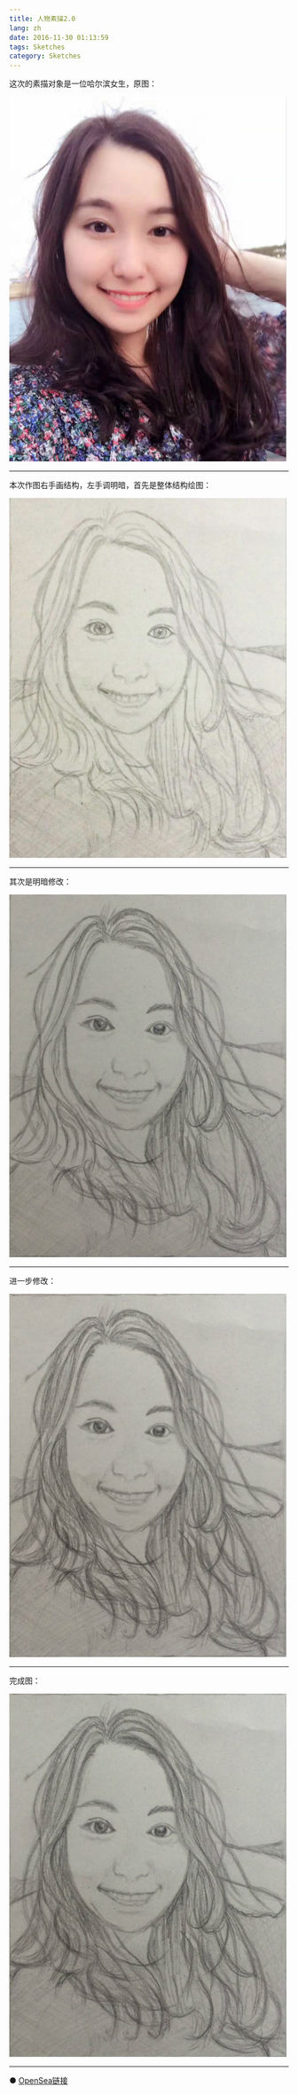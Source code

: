 ```yaml
---
title: 人物素描2.0
lang: zh
date: 2016-11-30 01:13:59
tags: Sketches
category: Sketches
---
```


这次的素描对象是一位哈尔滨女生，原图：

![W](/image/Sketches/sumiao2/W.jpg)

----------------------------------------  

本次作图右手画结构，左手调明暗，首先是整体结构绘图：

![W1](/image/Sketches/sumiao2/W1.jpg)

----------------------------------------  

其次是明暗修改：

![W2](/image/Sketches/sumiao2/W2.jpg)

----------------------------------------  

进一步修改：

![W3](/image/Sketches/sumiao2/W3.jpg)

----------------------------------------  

完成图：

![W4](/image/Sketches/sumiao2/W4.jpg)

----------------------------------------  

● [OpenSea链接](https://opensea.io/assets/0x495f947276749ce646f68ac8c248420045cb7b5e/5538608732828411082250453030091092578936762873171210564831323233534441684993 "The Girl Touching Hair")

<nft-card
contractAddress="0x495f947276749ce646f68ac8c248420045cb7b5e"
tokenId="5538608732828411082250453030091092578936762873171210564831323233534441684993">
</nft-card>
<script src="https://unpkg.com/embeddable-nfts/dist/nft-card.min.js"></script>
